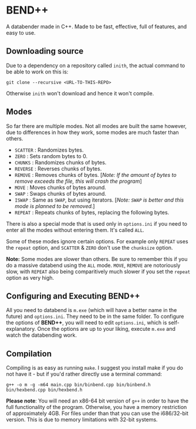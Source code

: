 # BEND++
A databender made in C++. Made to be fast, effective, full of features, and easy to use.

## Downloading source
Due to a dependency on a repository called `inith`, the actual command to be able to work on this is:

`git clone --recursive <URL-TO-THIS-REPO>`

Otherwise `inith` won't download and hence it won't compile.

## Modes
So far there are multiple modes. Not all modes are built the same however, due to differences in how they work, some modes are much faster than others.

- `SCATTER` : Randomizes bytes.
- `ZERO` : Sets random bytes to 0.
- `CHUNKS` : Randomizes chunks of bytes.
- `REVERSE` : Reverses chunks of bytes.
- `REMOVE` : Removes chunks of bytes. [*Note: If the amount of bytes to remove exceeds the file, this will crash the program*]
- `MOVE` : Moves chunks of bytes around.
- `SWAP` : Swaps chunks of bytes around.
- `ISWAP` : Same as `SWAP`, but using iterators. [*Note: `SWAP` is better and this mode is planned to be removed.*]
- `REPEAT` : Repeats chunks of bytes, replacing the following bytes.

There is also a special mode that is used only in `options.ini` if you need to enter all the modes without entering them. It's called `ALL`.

Some of these modes ignore certain options. For example only `REPEAT` uses the `repeat` option, and `SCATTER` & `ZERO` don't use the `chunksize` option.

**Note:** Some modes are slower than others. Be sure to remember this if you do a massive databend using the `ALL` mode. `MOVE`, `REMOVE` are notoriously slow, with
`REPEAT` also being comparitively much slower if you set the `repeat` option as very high.

## Configuring and Executing BEND++
All you need to databend is `m.exe` (which will have a better name in the future) and `options.ini`. They need to be in the same folder.
To configure the options of **BEND++**, you will need to edit `options.ini`, which is self-explanatory.
Once the options are up to your liking, execute `m.exe` and watch the databending work.

## Compilation
Compiling is as easy as running `make`. 
I suggest you install make if you do not have it - but if you'd rather directly use a terminal command:

`g++ -o m -g -m64 main.cpp bin/binbend.cpp bin/binbend.h bin/hexbend.cpp bin/hexbend.h`

**Please note**: You will need an x86-64 bit version of `g++` in order to have the full functionality of the program. Otherwise, you have a memory restriction of approximately 4GB. For files under than that you can use the i686/32-bit version. This is due to memory limitations with 32-bit systems.